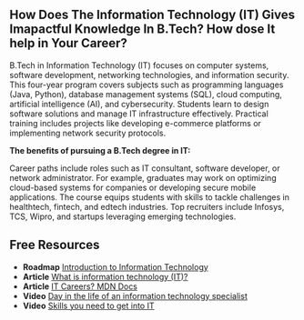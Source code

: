 ## How Does The Information Technology (IT) Gives Imapactful Knowledge In B.Tech? How dose It help in Your Career?

B.Tech in Information Technology (IT) focuses on computer systems, software development, networking technologies, and information security. This four-year program covers subjects such as programming languages (Java, Python), database management systems (SQL), cloud computing, artificial intelligence (AI), and cybersecurity. Students learn to design software solutions and manage IT infrastructure effectively. Practical training includes projects like developing e-commerce platforms or implementing network security protocols.

**The benefits of pursuing a B.Tech degree in IT:**

Career paths include roles such as IT consultant, software developer, or network administrator. For example, graduates may work on optimizing cloud-based systems for companies or developing secure mobile applications. The course equips students with skills to tackle challenges in healthtech, fintech, and edtech industries. Top recruiters include Infosys, TCS, Wipro, and startups leveraging emerging technologies.


## Free Resources  

- **Roadmap** [Introduction to Information Technology](https://roadmap.sh/internet)  
- **Article** [What is information technology (IT)?](https://www.ibm.com/topics/information-technology)  
- **Article** [IT Careers? MDN Docs](https://www.bls.gov/ooh/computer-and-information-technology/home.htm)  
- **Video** [Day in the life of an information technology specialist](https://www.youtube.com/watch?v=WifJ3f7_vLY)
- **Video** [Skills you need to get into IT](https://www.youtube.com/watch?v=rW0ITfL14Xo)
